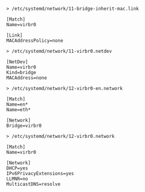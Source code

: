 
`> /etc/systemd/network/11-bridge-inherit-mac.link`
```
[Match]
Name=virbr0

[Link]
MACAddressPolicy=none
```

`> /etc/systemd/network/11-virbr0.netdev`
```
[NetDev]
Name=virbr0
Kind=bridge
MACAddress=none
```

`> /etc/systemd/network/12-virbr0-en.network`
```
[Match]
Name=en*
Name=eth*

[Network]
Bridge=virbr0
```

`> /etc/systemd/network/12-virbr0.network`
```
[Match]
Name=virbr0

[Network]
DHCP=yes
IPv6PrivacyExtensions=yes
LLMNR=no
MulticastDNS=resolve
```
